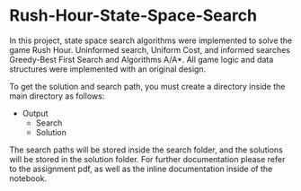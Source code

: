 # Rush-Hour-State-Space-Search
In this project, state space search algorithms were implemented to solve the game Rush Hour. Uninformed search, Uniform Cost, and informed searches Greedy-Best First Search and Algorithms A/A*. All game logic and data structures were implemented with an original design. 

To get the solution and search path, you must create a directory inside the main directory as follows:

- Output
  - Search
  - Solution
  
The search paths will be stored inside the search folder, and the solutions will be stored in the solution folder. For further documentation please refer to the assignment pdf, as well as the inline documentation inside of the notebook.

